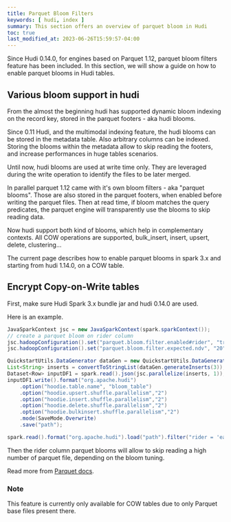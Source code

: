 ```yaml
---
title: Parquet Bloom Filters
keywords: [ hudi, index ]
summary: This section offers an overview of parquet bloom in Hudi
toc: true
last_modified_at: 2023-06-26T15:59:57-04:00
---
```


Since Hudi 0.14.0, for engines based on Parquet 1.12, parquet bloom filters feature has been included. In this section, we will show a guide on how to enable parquet blooms in Hudi tables.

## Various bloom support in hudi

From the almost the beginning hudi has supported dynamic bloom indexing on the record key, stored in the parquet footers - aka hudi blooms. 

Since 0.11 Hudi, and the multimodal indexing feature, the hudi blooms can be stored in the metadata table. Also arbitrary columns can be indexed. Storing the blooms within the metadata allow to skip reading the footers, and increase performances in huge tables scenarios.

Until now, hudi blooms are used at write time only. They are leveraged during the write operation to identify the files to be later merged.

In parallel parquet 1.12 came with it's own bloom filters - aka "parquet blooms". Those are also stored in the parquet footers, when enabled before writing the parquet files. Then at read time, if bloom matches the query predicates, the parquet engine will transparently use the blooms to skip reading data.

Now hudi support both kind of blooms, which help in complementary contexts. All COW operations are supported, bulk_insert, insert, upsert, delete, clustering...

The current page describes how to enable parquet blooms in spark 3.x and starting from hudi 1.14.0, on a COW table.

## Encrypt Copy-on-Write tables

First, make sure Hudi Spark 3.x bundle jar and hudi 0.14.0 are used.

Here is an example.

```java
JavaSparkContext jsc = new JavaSparkContext(spark.sparkContext());
// create a parquet bloom on rider column
jsc.hadoopConfiguration().set("parquet.bloom.filter.enabled#rider", "true")
jsc.hadoopConfiguration().set("parquet.bloom.filter.expected.ndv", "20")

QuickstartUtils.DataGenerator dataGen = new QuickstartUtils.DataGenerator();
List<String> inserts = convertToStringList(dataGen.generateInserts(3));
Dataset<Row> inputDF1 = spark.read().json(jsc.parallelize(inserts, 1));
inputDF1.write().format("org.apache.hudi")
	.option("hoodie.table.name", "bloom_table")
    .option("hoodie.upsert.shuffle.parallelism","2")
    .option("hoodie.insert.shuffle.parallelism","2")
    .option("hoodie.delete.shuffle.parallelism","2")
    .option("hoodie.bulkinsert.shuffle.parallelism","2")
    .mode(SaveMode.Overwrite)
    .save("path");

spark.read().format("org.apache.hudi").load("path").filter("rider = 'easy'").count();
```

Then the rider column parquet blooms will allow to skip reading a high number of parquet file, depending on the bloom tuning.

Read more from [Parquet docs](https://github.com/apache/parquet-mr/tree/parquet-1.12.x/parquet-hadoop).

### Note

This feature is currently only available for COW tables due to only Parquet base files present there.